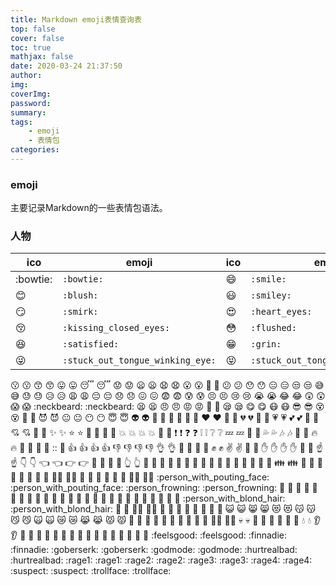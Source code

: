 ```yaml
---
title: Markdown emoji表情查询表
top: false
cover: false
toc: true
mathjax: false
date: 2020-03-24 21:37:50
author:
img:
coverImg:
password:
summary:
tags:
    - emoji
    - 表情包
categories:
---
```


### emoji
主要记录Markdown的一些表情包语法。

### 人物
| ico | emoji | ico | emoji | ico | emoji |
|  ----  | ----  |  ----  | ----  |  ----  | ----  |
| :bowtie: | `:bowtie:` | :smile: | `:smile:` |:laughing: | `:laughing:` |
| :blush: | `:blush:` | :smiley: | `:smiley:` |:relaxed: | `:relaxed:` |
| :smirk: | `:smirk:` | :heart_eyes: | `:heart_eyes:` |:kissing_heart: | `:kissing_heart:` |
| :kissing_closed_eyes: | `:kissing_closed_eyes:` | :flushed: | `:flushed:` |:relieved: | `:relieved:` |
| :satisfied: | `:satisfied:` | :grin: | `:grin:` |:wink: | `:wink:` |
| :stuck_out_tongue_winking_eye: | `:stuck_out_tongue_winking_eye:` | :stuck_out_tongue_closed_eyes: | `:stuck_out_tongue_closed_eyes:` |:grinning: | `:grinning:` |

:kissing:	:kissing:	:kissing_smiling_eyes:	:kissing_smiling_eyes:	:stuck_out_tongue:	:stuck_out_tongue:
:sleeping:	:sleeping:	:worried:	:worried:	:frowning:	:frowning:
:anguished:	:anguished:	:open_mouth:	:open_mouth:	:grimacing:	:grimacing:
:confused:	:confused:	:hushed:	:hushed:	:expressionless:	:expressionless:
:unamused:	:unamused:	:sweat_smile:	:sweat_smile:	:sweat:	:sweat:
:disappointed_relieved:	:disappointed_relieved:	:weary:	:weary:	:pensive:	:pensive:
:disappointed:	:disappointed:	:confounded:	:confounded:	:fearful:	:fearful:
:cold_sweat:	:cold_sweat:	:persevere:	:persevere:	:cry:	:cry:
:sob:	:sob:	:joy:	:joy:	:astonished:	:astonished:
:scream:	:scream:	:neckbeard:	:neckbeard:	:tired_face:	:tired_face:
:angry:	:angry:	:rage:	:rage:	:triumph:	:triumph:
:sleepy:	:sleepy:	:yum:	:yum:	:mask:	:mask:
:sunglasses:	:sunglasses:	:dizzy_face:	:dizzy_face:	:imp:	:imp:
:smiling_imp:	:smiling_imp:	:neutral_face:	:neutral_face:	:no_mouth:	:no_mouth:
:innocent:	:innocent:	:alien:	:alien:	:yellow_heart:	:yellow_heart:
:blue_heart:	:blue_heart:	:purple_heart:	:purple_heart:	:heart:	:heart:
:green_heart:	:green_heart:	:broken_heart:	:broken_heart:	:heartbeat:	:heartbeat:
:heartpulse:	:heartpulse:	:two_hearts:	:two_hearts:	:revolving_hearts:	:revolving_hearts:
:cupid:	:cupid:	:sparkling_heart:	:sparkling_heart:	:sparkles:	:sparkles:
:star:	:star:	:star2:	:star2:	:dizzy:	:dizzy:
:boom:	:boom:	:collision:	:collision:	:anger:	:anger:
:exclamation:	:exclamation:	:question:	:question:	:grey_exclamation:	:grey_exclamation:
:grey_question:	:grey_question:	:zzz:	:zzz:	:dash:	:dash:
:sweat_drops:	:sweat_drops:	:notes:	:notes:	:musical_note:	:musical_note:
:fire:	:fire:	:hankey:	:hankey:	:poop:	:poop:
::	:shit:	:+1:	:+1:	:thumbsup:	:thumbsup:
:-1:	:-1:	:thumbsdown:	:thumbsdown:	:ok_hand:	:ok_hand:
:punch:	:punch:	:facepunch:	:facepunch:	:fist:	:fist:
:v:	:v:	:wave:	:wave:	:hand:	:hand:
:raised_hand:	:raised_hand:	:open_hands:	:open_hands:	:point_up:	:point_up:
:point_down:	:point_down:	:point_left:	:point_left:	:point_right:	:point_right:
:raised_hands:	:raised_hands:	:pray:	:pray:	:point_up_2:	:point_up_2:
:clap:	:clap:	:muscle:	:muscle:	:metal:	:metal:
:fu:	:fu:	:walking:	:walking:	:runner:	:runner:
:running:	:running:	:couple:	:couple:	:family:	:family:
:two_men_holding_hands:	:two_men_holding_hands:	:two_women_holding_hands:	:two_women_holding_hands:	:dancer:	:dancer:
:dancers:	:dancers:	:ok_woman:	:ok_woman:	:no_good:	:no_good:
:information_desk_person:	:information_desk_person:	:raising_hand:	:raising_hand:	:bride_with_veil:	:bride_with_veil:
:person_with_pouting_face:	:person_with_pouting_face:	:person_frowning:	:person_frowning:	:bow:	:bow:
:couplekiss:	:couplekiss:	:couple_with_heart:	:couple_with_heart:	:massage:	:massage:
:haircut:	:haircut:	:nail_care:	:nail_care:	:boy:	:boy:
:girl:	:girl:	:woman:	:woman:	:man:	:man:
:baby:	:baby:	:older_woman:	:older_woman:	:older_man:	:older_man:
:person_with_blond_hair:	:person_with_blond_hair:	:man_with_gua_pi_mao:	:man_with_gua_pi_mao:	:man_with_turban:	:man_with_turban:
:construction_worker:	:construction_worker:	:cop:	:cop:	:angel:	:angel:
:princess:	:princess:	:smiley_cat:	:smiley_cat:	:smile_cat:	:smile_cat:
:heart_eyes_cat:	:heart_eyes_cat:	:kissing_cat:	:kissing_cat:	:smirk_cat:	:smirk_cat:
:scream_cat:	:scream_cat:	:crying_cat_face:	:crying_cat_face:	:joy_cat:	:joy_cat:
:pouting_cat:	:pouting_cat:	:japanese_ogre:	:japanese_ogre:	:japanese_goblin:	:japanese_goblin:
:see_no_evil:	:see_no_evil:	:hear_no_evil:	:hear_no_evil:	:speak_no_evil:	:speak_no_evil:
:guardsman:	:guardsman:	:skull:	:skull:	:feet:	:feet:
:lips:	:lips:	:kiss:	:kiss:	:droplet:	:droplet:
:ear:	:ear:	:eyes:	:eyes:	:nose:	:nose:
:tongue:	:tongue:	:love_letter:	:love_letter:	:bust_in_silhouette:	:bust_in_silhouette:
:busts_in_silhouette:	:busts_in_silhouette:	:speech_balloon:	:speech_balloon:	:thought_balloon:	:thought_balloon:
:feelsgood:	:feelsgood:	:finnadie:	:finnadie:	:goberserk:	:goberserk:
:godmode:	:godmode:	:hurtrealbad:	:hurtrealbad:	:rage1:	:rage1:
:rage2:	:rage2:	:rage3:	:rage3:	:rage4:	:rage4:
:suspect:	:suspect:	:trollface:	:trollface:	